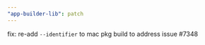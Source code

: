 ```yaml
---
"app-builder-lib": patch
---
```


fix: re-add `--identifier` to mac pkg build to address issue #7348

